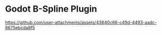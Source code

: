 # Godot B-Spline Plugin

https://github.com/user-attachments/assets/43840c66-c49d-4493-aadc-8675ebcda8f5

